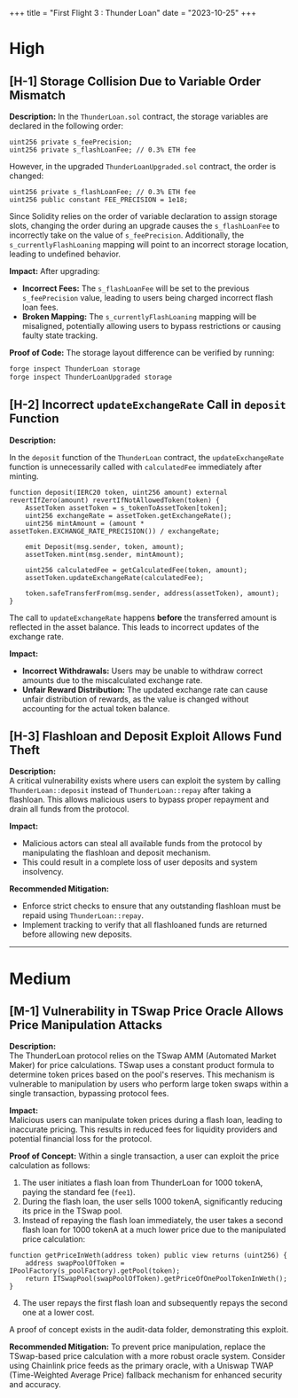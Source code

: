 +++
title = "First Flight 3 : Thunder Loan"
date = "2023-10-25"
+++

# High

## [H-1] Storage Collision Due to Variable Order Mismatch

**Description:**
In the `ThunderLoan.sol` contract, the storage variables are declared in the following order:

```solidity
uint256 private s_feePrecision;  
uint256 private s_flashLoanFee; // 0.3% ETH fee
```

However, in the upgraded `ThunderLoanUpgraded.sol` contract, the order is changed:

```solidity
uint256 private s_flashLoanFee; // 0.3% ETH fee  
uint256 public constant FEE_PRECISION = 1e18;
```

Since Solidity relies on the order of variable declaration to assign storage slots, changing the order during an upgrade causes the `s_flashLoanFee` to incorrectly take on the value of `s_feePrecision`. Additionally, the `s_currentlyFlashLoaning` mapping will point to an incorrect storage location, leading to undefined behavior.

**Impact:**
After upgrading:
- **Incorrect Fees:** The `s_flashLoanFee` will be set to the previous `s_feePrecision` value, leading to users being charged incorrect flash loan fees.
- **Broken Mapping:** The `s_currentlyFlashLoaning` mapping will be misaligned, potentially allowing users to bypass restrictions or causing faulty state tracking.

**Proof of Code:**
The storage layout difference can be verified by running:

```bash
forge inspect ThunderLoan storage  
forge inspect ThunderLoanUpgraded storage
```

## [H-2] Incorrect `updateExchangeRate` Call in `deposit` Function

**Description:**

In the `deposit` function of the `ThunderLoan` contract, the `updateExchangeRate` function is unnecessarily called with `calculatedFee` immediately after minting.

```solidity
function deposit(IERC20 token, uint256 amount) external revertIfZero(amount) revertIfNotAllowedToken(token) {
    AssetToken assetToken = s_tokenToAssetToken[token];
    uint256 exchangeRate = assetToken.getExchangeRate();
    uint256 mintAmount = (amount * assetToken.EXCHANGE_RATE_PRECISION()) / exchangeRate;

    emit Deposit(msg.sender, token, amount);
    assetToken.mint(msg.sender, mintAmount);

    uint256 calculatedFee = getCalculatedFee(token, amount);
    assetToken.updateExchangeRate(calculatedFee);

    token.safeTransferFrom(msg.sender, address(assetToken), amount);
}
```

The call to `updateExchangeRate` happens **before** the transferred amount is reflected in the asset balance. This leads to incorrect updates of the exchange rate.

**Impact:**

- **Incorrect Withdrawals:** Users may be unable to withdraw correct amounts due to the miscalculated exchange rate.
- **Unfair Reward Distribution:** The updated exchange rate can cause unfair distribution of rewards, as the value is changed without accounting for the actual token balance.


## [H-3] Flashloan and Deposit Exploit Allows Fund Theft

**Description:**  
A critical vulnerability exists where users can exploit the system by calling `ThunderLoan::deposit` instead of `ThunderLoan::repay` after taking a flashloan. This allows malicious users to bypass proper repayment and drain all funds from the protocol.

**Impact:**
- Malicious actors can steal all available funds from the protocol by manipulating the flashloan and deposit mechanism.
- This could result in a complete loss of user deposits and system insolvency.

**Recommended Mitigation:**
- Enforce strict checks to ensure that any outstanding flashloan must be repaid using `ThunderLoan::repay`.
- Implement tracking to verify that all flashloaned funds are returned before allowing new deposits.

---

# Medium

## [M-1] Vulnerability in TSwap Price Oracle Allows Price Manipulation Attacks

**Description:**  
The ThunderLoan protocol relies on the TSwap AMM (Automated Market Maker) for price calculations. TSwap uses a constant product formula to determine token prices based on the pool's reserves. This mechanism is vulnerable to manipulation by users who perform large token swaps within a single transaction, bypassing protocol fees.

**Impact:**  
Malicious users can manipulate token prices during a flash loan, leading to inaccurate pricing. This results in reduced fees for liquidity providers and potential financial loss for the protocol.

**Proof of Concept:**
Within a single transaction, a user can exploit the price calculation as follows:

1. The user initiates a flash loan from ThunderLoan for 1000 tokenA, paying the standard fee (`fee1`).
2. During the flash loan, the user sells 1000 tokenA, significantly reducing its price in the TSwap pool.
3. Instead of repaying the flash loan immediately, the user takes a second flash loan for 1000 tokenA at a much lower price due to the manipulated price calculation:

```solidity
function getPriceInWeth(address token) public view returns (uint256) {
    address swapPoolOfToken = IPoolFactory(s_poolFactory).getPool(token);
    return ITSwapPool(swapPoolOfToken).getPriceOfOnePoolTokenInWeth();
}
```

4. The user repays the first flash loan and subsequently repays the second one at a lower cost.

A proof of concept exists in the audit-data folder, demonstrating this exploit.

**Recommended Mitigation:**
To prevent price manipulation, replace the TSwap-based price calculation with a more robust oracle system. Consider using Chainlink price feeds as the primary oracle, with a Uniswap TWAP (Time-Weighted Average Price) fallback mechanism for enhanced security and accuracy.
